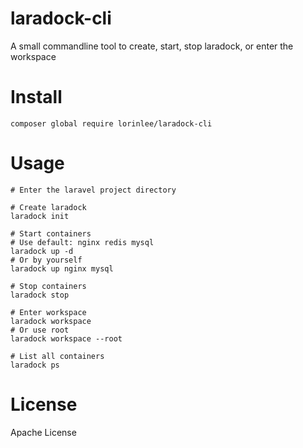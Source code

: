 # laradock-cli
A small commandline tool to create, start, stop laradock, or enter the workspace

# Install

`composer global require lorinlee/laradock-cli`

# Usage
```
# Enter the laravel project directory

# Create laradock
laradock init

# Start containers
# Use default: nginx redis mysql 
laradock up -d
# Or by yourself
laradock up nginx mysql

# Stop containers
laradock stop

# Enter workspace
laradock workspace
# Or use root
laradock workspace --root

# List all containers
laradock ps

```

# License
Apache License
